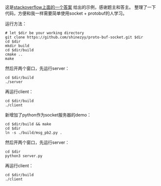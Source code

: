 这是[stackoverflow上面的一个答案](https://stackoverflow.com/questions/9496101/protocol-buffer-over-socket-in-c)
给出的示例，感谢题主和答主。
整理了一下代码，方便和我一样需要简单使用socket + protobuf的人学习。

运行方法：
```
# let $dir be your working directory
git clone https://github.com/shinezyy/proto-buf-socket.git $dir
cd $dir
mkdir build
cd $dir/build
cmake ..
make
```
然后开两个窗口，先运行server：
```
cd $dir/build
./server
```
再运行client：
```
cd $dir/build
./client
```


新增加了python作为socket服务器的demo：
```
cd $dir/build && make
cd $dir
ln -s ./build/msg_pb2.py .
```
然后开两个窗口，先运行server：
```
cd $dir
python3 server.py
```
再运行client：
```
cd $dir/build
./client
```
